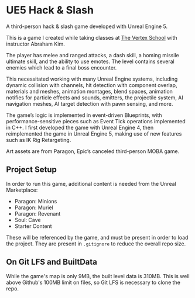 # UE5 Hack & Slash

A third-person hack & slash game developed with Unreal Engine 5.

This is a game I created while taking classes at [The Vertex School](https://www.vertexschool.com/) with instructor Abraham Kim.

The player has melee and ranged attacks, a dash skill, a homing missile ultimate skill, and the ability to use emotes. The level contains several enemies which lead to a final boss encounter.

This necessitated working with many Unreal Engine systems, including dynamic collision with channels, hit detection with component overlap, materials and meshes, animation montages, blend spaces, animation notifies for particle effects and sounds, emitters, the projectile system, AI navigation meshes, AI target detection with pawn sensing, and more.

The game’s logic is implemented in event-driven Blueprints, with performance-sensitive pieces such as Event Tick operations implemented in C++. I first developed the game with Unreal Engine 4, then reimplemented the game in Unreal Engine 5, making use of new features such as IK Rig Retargeting.

Art assets are from Paragon, Epic’s canceled third-person MOBA game.

## Project Setup

In order to run this game, additional content is needed from the Unreal Marketplace:

- Paragon: Minions
- Paragon: Muriel
- Paragon: Revenant
- Soul: Cave
- Starter Content

These will be referenced by the game, and must be present in order to load the
project. They are present in `.gitignore` to reduce the overall repo size.

## On Git LFS and BuiltData

While the game's map is only 9MB, the built level data is 310MB. This is well
above Github's 100MB limit on files, so Git LFS is necessary to clone the repo.